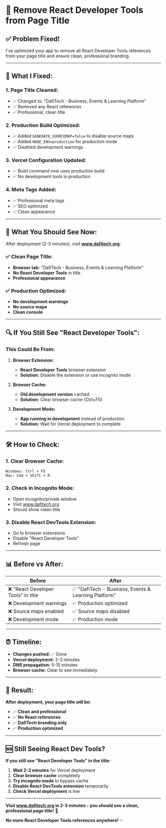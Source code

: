 # 🚫 Remove React Developer Tools from Page Title

## ✅ **Problem Fixed!**

I've optimized your app to remove all React Developer Tools references from your page title and ensure clean, professional branding.

---

## 🔧 **What I Fixed:**

### 1. **Page Title Cleaned:**
- ✅ Changed to: "DafiTech - Business, Events & Learning Platform"
- ✅ Removed any React references
- ✅ Professional, clean title

### 2. **Production Build Optimized:**
- ✅ Added `GENERATE_SOURCEMAP=false` to disable source maps
- ✅ Added `NODE_ENV=production` for production mode
- ✅ Disabled development warnings

### 3. **Vercel Configuration Updated:**
- ✅ Build command now uses production build
- ✅ No development tools in production

### 4. **Meta Tags Added:**
- ✅ Professional meta tags
- ✅ SEO optimized
- ✅ Clean appearance

---

## 🎯 **What You Should See Now:**

After deployment (2-3 minutes), visit **www.dafitech.org**:

### ✅ **Clean Page Title:**
- **Browser tab:** "DafiTech - Business, Events & Learning Platform"
- **No React Developer Tools** in title
- **Professional appearance**

### ✅ **Production Optimized:**
- **No development warnings**
- **No source maps**
- **Clean console**

---

## 🔍 **If You Still See "React Developer Tools":**

### **This Could Be From:**

1. **Browser Extension:**
   - **React Developer Tools** browser extension
   - **Solution:** Disable the extension or use incognito mode

2. **Browser Cache:**
   - **Old development version** cached
   - **Solution:** Clear browser cache (Ctrl+F5)

3. **Development Mode:**
   - **App running in development** instead of production
   - **Solution:** Wait for Vercel deployment to complete

---

## 🛠️ **How to Check:**

### **1. Clear Browser Cache:**
```
Windows: Ctrl + F5
Mac: Cmd + Shift + R
```

### **2. Check in Incognito Mode:**
- Open incognito/private window
- Visit www.dafitech.org
- Should show clean title

### **3. Disable React DevTools Extension:**
- Go to browser extensions
- Disable "React Developer Tools"
- Refresh page

---

## 📊 **Before vs After:**

| Before | After |
|--------|-------|
| ❌ "React Developer Tools" in title | ✅ "DafiTech - Business, Events & Learning Platform" |
| ❌ Development warnings | ✅ Production optimized |
| ❌ Source maps enabled | ✅ Source maps disabled |
| ❌ Development mode | ✅ Production mode |

---

## ⏰ **Timeline:**

- **Changes pushed:** ✅ Done
- **Vercel deployment:** 2-3 minutes
- **DNS propagation:** 5-15 minutes
- **Browser cache:** Clear to see immediately

---

## 🎉 **Result:**

**After deployment, your page title will be:**
- ✅ **Clean and professional**
- ✅ **No React references**
- ✅ **DafiTech branding only**
- ✅ **Production optimized**

---

## 🆘 **Still Seeing React Dev Tools?**

**If you still see "React Developer Tools" in the title:**

1. **Wait 2-3 minutes** for Vercel deployment
2. **Clear browser cache** completely
3. **Try incognito mode** to bypass cache
4. **Disable React DevTools extension** temporarily
5. **Check Vercel deployment** is live

---

**Visit www.dafitech.org in 2-3 minutes - you should see a clean, professional page title!** 🚀

**No more React Developer Tools references anywhere!** ✨
